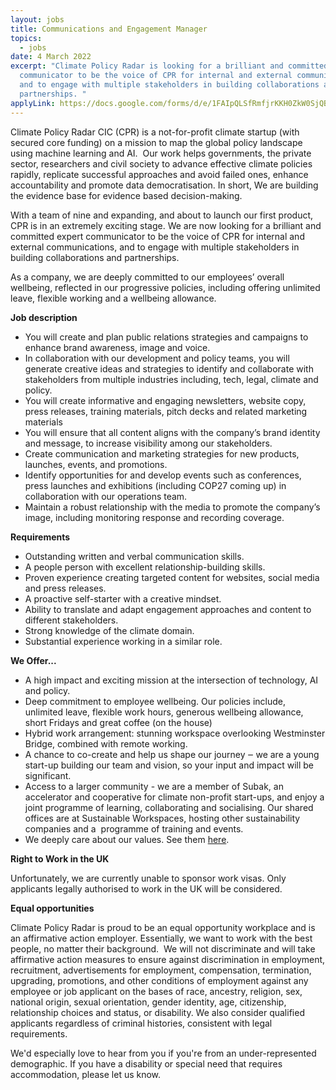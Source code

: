 ```yaml
---
layout: jobs
title: Communications and Engagement Manager
topics:
  - jobs
date: 4 March 2022
excerpt: "Climate Policy Radar is looking for a brilliant and committed expert
  communicator to be the voice of CPR for internal and external communications,
  and to engage with multiple stakeholders in building collaborations and
  partnerships. "
applyLink: https://docs.google.com/forms/d/e/1FAIpQLSfRmfjrKKH0ZkW0SjQBclZ3yRsCtK1OxW3cg34qaSXtl1WNKw/viewform?usp=sf_link
---
```

<!--StartFragment-->

Climate Policy Radar CIC (CPR) is a not-for-profit climate startup (with secured core funding) on a mission to map the global policy landscape using machine learning and AI.  Our work helps governments, the private sector, researchers and civil society to advance effective climate policies rapidly, replicate successful approaches and avoid failed ones, enhance accountability and promote data democratisation. In short, We are building the evidence base for evidence based decision-making. 

With a team of nine and expanding, and about to launch our first product, CPR is in an extremely exciting stage. We are now looking for a brilliant and committed expert communicator to be the voice of CPR for internal and external communications, and to engage with multiple stakeholders in building collaborations and partnerships. 

As a company, we are deeply committed to our employees’ overall wellbeing, reflected in our progressive policies, including offering unlimited leave, flexible working and a wellbeing allowance. 

**Job description**

* You will create and plan public relations strategies and campaigns to enhance brand awareness, image and voice.
* In collaboration with our development and policy teams, you will generate creative ideas and strategies to identify and collaborate with stakeholders from multiple industries including, tech, legal, climate and policy. 
* You will create informative and engaging newsletters, website copy, press releases, training materials, pitch decks and related marketing materials
* You will ensure that all content aligns with the company’s brand identity and message, to increase visibility among our stakeholders.
* Create communication and marketing strategies for new products, launches, events, and promotions.
* Identify opportunities for and develop events such as conferences, press launches and exhibitions (including COP27 coming up) in collaboration with our operations team.
* Maintain a robust relationship with the media to promote the company’s image, including monitoring response and recording coverage.

**Requirements**

* Outstanding written and verbal communication skills.
* A people person with excellent relationship-building skills.
* Proven experience creating targeted content for websites, social media and press releases.
* A proactive self-starter with a creative mindset.
* Ability to translate and adapt engagement approaches and content to different stakeholders.
* Strong knowledge of the climate domain.
* Substantial experience working in a similar role.

**We Offer...**

* A high impact and exciting mission at the intersection of technology, AI and policy. 
* Deep commitment to employee wellbeing. Our policies include, unlimited leave, flexible work hours, generous wellbeing allowance, short Fridays and great coffee (on the house)
* Hybrid work arrangement: stunning workspace overlooking Westminster Bridge, combined with remote working.
* A chance to co-create and help us shape our journey ‒ we are a young start-up building our team and vision, so your input and impact will be significant.
* Access to a larger community - we are a member of Subak, an accelerator and cooperative for climate non-profit start-ups, and enjoy a joint programme of learning, collaborating and socialising. Our shared offices are at Sustainable Workspaces, hosting other sustainability companies and a  programme of training and events. 
* We deeply care about our values. See them [here](https://climatepolicyradar.org/about#values).

**Right to Work in the UK**

Unfortunately, we are currently unable to sponsor work visas. Only applicants legally authorised to work in the UK will be considered.

**Equal opportunities**

Climate Policy Radar is proud to be an equal opportunity workplace and is an affirmative action employer. Essentially, we want to work with the best people, no matter their background.  We will not discriminate and will take affirmative action measures to ensure against discrimination in employment, recruitment, advertisements for employment, compensation, termination, upgrading, promotions, and other conditions of employment against any employee or job applicant on the bases of race, ancestry, religion, sex, national origin, sexual orientation, gender identity, age, citizenship, relationship choices and status, or disability. We also consider qualified applicants regardless of criminal histories, consistent with legal requirements. 

We'd especially love to hear from you if you're from an under-represented demographic. If you have a disability or special need that requires accommodation, please let us know. 

<!--EndFragment-->